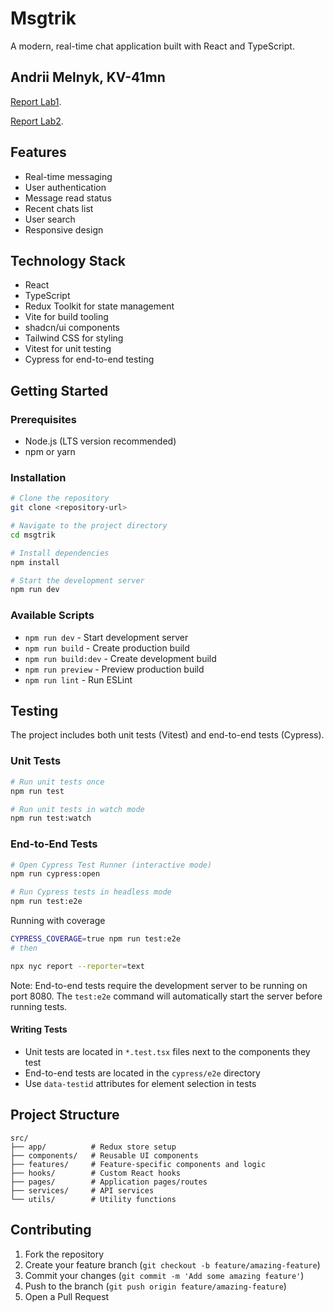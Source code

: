 # Msgtrik

A modern, real-time chat application built with React and TypeScript.

## Andrii Melnyk, KV-41mn

[Report Lab1](https://docs.google.com/document/d/1NfeKkkB2i3yWIBUNgWBOOm8jlvlx1AUaprMCG2DE2oI/edit?usp=sharing).

[Report Lab2](https://docs.google.com/document/d/1O61tKBbAkCLwtJm4CdnPTOoFHLV1JDz068VSJIzR2FA/edit?usp=sharing).

## Features

- Real-time messaging
- User authentication
- Message read status
- Recent chats list
- User search
- Responsive design

## Technology Stack

- React
- TypeScript
- Redux Toolkit for state management
- Vite for build tooling
- shadcn/ui components
- Tailwind CSS for styling
- Vitest for unit testing
- Cypress for end-to-end testing

## Getting Started

### Prerequisites

- Node.js (LTS version recommended)
- npm or yarn

### Installation

```sh
# Clone the repository
git clone <repository-url>

# Navigate to the project directory
cd msgtrik

# Install dependencies
npm install

# Start the development server
npm run dev
```

### Available Scripts

- `npm run dev` - Start development server
- `npm run build` - Create production build
- `npm run build:dev` - Create development build
- `npm run preview` - Preview production build
- `npm run lint` - Run ESLint

## Testing

The project includes both unit tests (Vitest) and end-to-end tests (Cypress).

### Unit Tests

```sh
# Run unit tests once
npm run test

# Run unit tests in watch mode
npm run test:watch
```

### End-to-End Tests

```sh
# Open Cypress Test Runner (interactive mode)
npm run cypress:open

# Run Cypress tests in headless mode
npm run test:e2e
```

Running with coverage

```sh
CYPRESS_COVERAGE=true npm run test:e2e
# then

npx nyc report --reporter=text
```

Note: End-to-end tests require the development server to be running on port 8080. The `test:e2e` command will automatically start the server before running tests.

#### Writing Tests

- Unit tests are located in `*.test.tsx` files next to the components they test
- End-to-end tests are located in the `cypress/e2e` directory
- Use `data-testid` attributes for element selection in tests

## Project Structure

```
src/
├── app/          # Redux store setup
├── components/   # Reusable UI components
├── features/     # Feature-specific components and logic
├── hooks/        # Custom React hooks
├── pages/        # Application pages/routes
├── services/     # API services
└── utils/        # Utility functions
```

## Contributing

1. Fork the repository
2. Create your feature branch (`git checkout -b feature/amazing-feature`)
3. Commit your changes (`git commit -m 'Add some amazing feature'`)
4. Push to the branch (`git push origin feature/amazing-feature`)
5. Open a Pull Request

